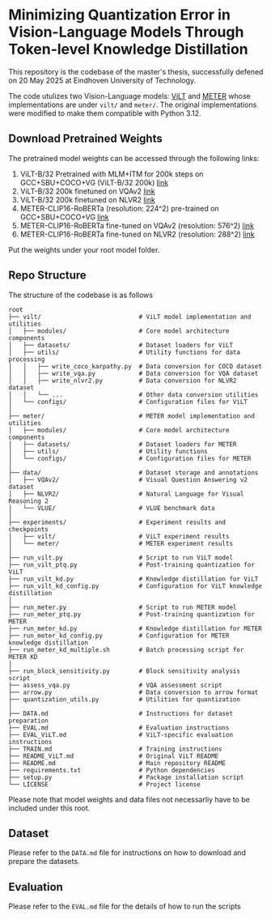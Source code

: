 # Minimizing Quantization Error in Vision-Language Models Through Token-level Knowledge Distillation

This repository is the codebase of the master's thesis, successfully defened on 20 May 2025 at Eindhoven University of Technology.

The code utulizes two Vision-Language models: [ViLT]() and [METER]() whose implementations are under ```vilt/``` and ```meter/```. The original implementations were modified to make them compatible with Python 3.12.

## Download Pretrained Weights
The pretrained model weights can be accessed through the following links:
1. ViLT-B/32 Pretrained with MLM+ITM for 200k steps on GCC+SBU+COCO+VG (ViLT-B/32 200k) [link](https://github.com/dandelin/ViLT/releases/download/200k/vilt_200k_mlm_itm.ckpt)
2. ViLT-B/32 200k finetuned on VQAv2 [link](https://github.com/dandelin/ViLT/releases/download/200k/vilt_vqa.ckpt)
3. ViLT-B/32 200k finetuned on NLVR2 [link](https://github.com/dandelin/ViLT/releases/download/200k/vilt_nlvr2.ckpt)
4. METER-CLIP16-RoBERTa (resolution: 224^2) pre-trained on GCC+SBU+COCO+VG [link](https://github.com/zdou0830/METER/releases/download/checkpoint2/meter_clip16_224_roberta_pretrain.ckpt)
5. METER-CLIP16-RoBERTa fine-tuned on VQAv2 (resolution: 576^2) [link](https://github.com/zdou0830/METER/releases/download/checkpoint/meter_clip16_288_roberta_vqa.ckpt)
6. METER-CLIP16-RoBERTa fine-tuned on NLVR2 (resolution: 288^2) [link](https://github.com/zdou0830/METER/releases/download/checkpoint/meter_clip16_288_roberta_nlvr2.ckpt)

Put the weights under your root model folder.

## Repo Structure
The structure of the codebase is as follows

    root
    ├── vilt/                           # ViLT model implementation and utilities
    │   ├── modules/                    # Core model architecture components
    │   ├── datasets/                   # Dataset loaders for ViLT
    │   ├── utils/                      # Utility functions for data processing
    │   │   ├── write_coco_karpathy.py  # Data conversion for COCO dataset
    │   │   ├── write_vqa.py            # Data conversion for VQA dataset
    │   │   ├── write_nlvr2.py          # Data conversion for NLVR2 dataset
    │   │   └── ...                     # Other data conversion utilities
    │   └── configs/                    # Configuration files for ViLT
    │
    ├── meter/                          # METER model implementation and utilities
    │   ├── modules/                    # Core model architecture components
    │   ├── datasets/                   # Dataset loaders for METER
    │   ├── utils/                      # Utility functions
    │   └── configs/                    # Configuration files for METER
    │
    ├── data/                           # Dataset storage and annotations
    │   ├── VQAv2/                      # Visual Question Answering v2 dataset
    │   ├── NLVR2/                      # Natural Language for Visual Reasoning 2
    │   └── VLUE/                       # VLUE benchmark data
    │
    ├── experiments/                    # Experiment results and checkpoints
    │   ├── vilt/                       # ViLT experiment results
    │   └── meter/                      # METER experiment results
    │
    ├── run_vilt.py                     # Script to run ViLT model
    ├── run_vilt_ptq.py                 # Post-training quantization for ViLT
    ├── run_vilt_kd.py                  # Knowledge distillation for ViLT
    ├── run_vilt_kd_config.py           # Configuration for ViLT knowledge distillation
    │
    ├── run_meter.py                    # Script to run METER model
    ├── run_meter_ptq.py                # Post-training quantization for METER
    ├── run_meter_kd.py                 # Knowledge distillation for METER
    ├── run_meter_kd_config.py          # Configuration for METER knowledge distillation
    ├── run_meter_kd_multiple.sh        # Batch processing script for METER KD
    │
    ├── run_block_sensitivity.py        # Block sensitivity analysis script
    ├── assess_vqa.py                   # VQA assessment script
    ├── arrow.py                        # Data conversion to arrow format
    ├── quantization_utils.py           # Utilities for quantization
    │
    ├── DATA.md                         # Instructions for dataset preparation
    ├── EVAL.md                         # Evaluation instructions
    ├── EVAL_ViLT.md                    # ViLT-specific evaluation instructions
    ├── TRAIN.md                        # Training instructions
    ├── README_ViLT.md                  # Original ViLT README
    ├── README.md                       # Main repository README
    ├── requirements.txt                # Python dependencies
    ├── setup.py                        # Package installation script
    └── LICENSE                         # Project license

Please note that model weights and data files not necessarliy have to be included under this root.

## Dataset
Please refer to the ```DATA.md``` file for instructions on how to download and prepare the datasets.

## Evaluation
Please refer to the ```EVAL.md``` file for the details of how to run the scripts